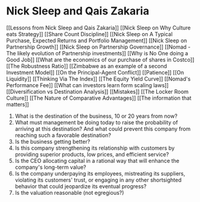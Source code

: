 # Nick Sleep and Qais Zakaria


[[Lessons from Nick Sleep and Qais Zakaria]]
[[Nick Sleep on Why Culture eats Strategy]]
[[Share Count Discipline]]
[[Nick Sleep on A Typical Purchase, Expected Returns and Portfolio Management]]
[[Nick Sleep on Partnership Growth]]
[[Nick Sleep on Partnership Governance]]
[[Nomad - The likely evolution of Partnership investments]]
[[Why is No One doing a Good Job]]
[[What are the economics of our purchase of shares in Costco]]
[[The Robustness Ratio]]
[[Zimbabwe as an example of a second Investment Model]]
[[On the Principal-Agent Conflict]]
[[Patience]]
[[On Liquidity]]
[[Thinking Via The Index]]
[[The Equity Yield Curve]]
[[Nomad's Performance Fee]]
[[What can investors learn form scaling laws]]
[[Diversification vs Destination Analysis]]
[[Mistakes]]
[[The Locker Room Culture]]
[[The Nature of Comparative Advantages]]
[[The information that matters]]




1. What is the destination of the business, 10 or 20 years from now?
2. What must management be doing today to raise the probability of arriving at this destination? And what could prevent this company from reaching such a favorable destination?
3. Is the business getting better?
4. Is this company strengthening its relationship with customers by providing superior products, low prices, and efficient service? 
5. Is the CEO allocating capital in a rational way that will enhance the company's long-term value?
6. Is the company underpaying its employees, mistreating its suppliers, violating its customers' trust, or engaging in any other shortsighted behavior that could jeopardize its eventual progress?
7. Is the valuation reasonable (not egregious?)